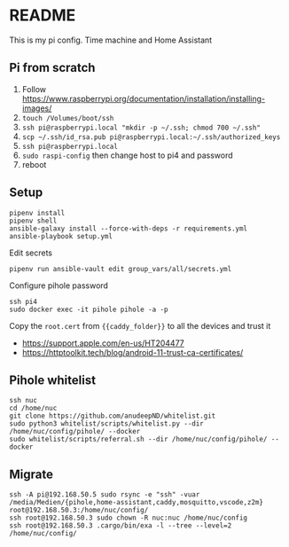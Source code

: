 # README

This is my pi config. Time machine and Home Assistant

## Pi from scratch

1. Follow https://www.raspberrypi.org/documentation/installation/installing-images/
2. `touch /Volumes/boot/ssh`
3. `ssh pi@raspberrypi.local "mkdir -p ~/.ssh; chmod 700 ~/.ssh"`
4. `scp ~/.ssh/id_rsa.pub pi@raspberrypi.local:~/.ssh/authorized_keys`
5. `ssh pi@raspberrypi.local`
6. `sudo raspi-config` then change host to pi4 and password
7. reboot

## Setup

    pipenv install
    pipenv shell
    ansible-galaxy install --force-with-deps -r requirements.yml
    ansible-playbook setup.yml

Edit secrets

    pipenv run ansible-vault edit group_vars/all/secrets.yml

Configure pihole password

    ssh pi4
    sudo docker exec -it pihole pihole -a -p

Copy the `root.cert` from `{{caddy_folder}}` to all the devices and trust it
- https://support.apple.com/en-us/HT204477
- https://httptoolkit.tech/blog/android-11-trust-ca-certificates/

## Pihole whitelist

    ssh nuc
    cd /home/nuc
    git clone https://github.com/anudeepND/whitelist.git
    sudo python3 whitelist/scripts/whitelist.py --dir /home/nuc/config/pihole/ --docker
    sudo whitelist/scripts/referral.sh --dir /home/nuc/config/pihole/ --docker

## Migrate

    ssh -A pi@192.168.50.5 sudo rsync -e "ssh" -vuar /media/Medien/{pihole,home-assistant,caddy,mosquitto,vscode,z2m} root@192.168.50.3:/home/nuc/config/
    ssh root@192.168.50.3 sudo chown -R nuc:nuc /home/nuc/config
    ssh root@192.168.50.3 .cargo/bin/exa -l --tree --level=2 /home/nuc/config/